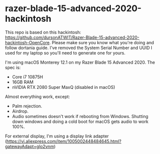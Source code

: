 # razer-blade-15-advanced-2020-hackintosh

This repo is based on this hackintosh: https://github.com/dursonATWIT/Razer-Blade-15-advanced-2020-hackintosh-OpenCore. Please make sure you know what you're doing and follow dortania guide. I've removed the System Serial Number and UUID I used for my laptop so you'll need to generate one for yours.

I'm using macOS Monterey 12.1 on my Razer Blade 15 Advanced 2020. The spec is:
 - Core i7 10875H
 - 16GB RAM
 - nVIDIA RTX 2080 Super MaxQ (disabled in macOS)


Almost everything work, except:
 - Palm rejection.
 - Airdrop.
 - Audio sometimes doesn't work if rebooting from Windows. Shutting down windows and doing a cold boot for macOS gets audio to work 100%.

For external display, I'm using a display link adapter (https://vi.aliexpress.com/item/1005002448484645.html?gatewayAdapt=glo2vnm)
